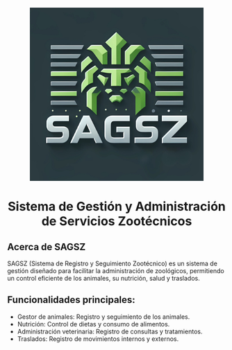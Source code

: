 <p align="center"><a href="https://laravel.com" target="_blank"><img src="/public/img/SAGSZ_logo.png" width="400" alt="Laravel Logo"></a></p>

<h1 align="center">
    Sistema de Gestión y Administración de Servicios Zootécnicos
</h1>

## Acerca de SAGSZ

SAGSZ (Sistema de Registro y Seguimiento Zootécnico) es un sistema de gestión diseñado para facilitar la administración de zoológicos, permitiendo un control eficiente de los animales, su nutrición, salud y traslados.

## Funcionalidades principales:
-	Gestor de animales: Registro y seguimiento de los animales.
-	Nutrición: Control de dietas y consumo de alimentos.
-	Administración veterinaria: Registro de consultas y tratamientos.
-	Traslados: Registro de movimientos internos y externos.
